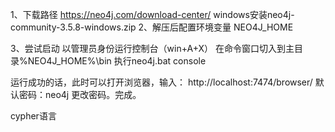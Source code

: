 1、下载路径 https://neo4j.com/download-center/
 windows安装neo4j-community-3.5.8-windows.zip
2、解压后配置环境变量 NEO4J_HOME

3、尝试启动
以管理员身份运行控制台（win+A+X）
在命令窗口切入到主目录%NEO4J_HOME%\bin
执行neo4j.bat console 

运行成功的话，此时可以打开浏览器，输入：
http://localhost:7474/browser/
默认密码：neo4j
更改密码。完成。

cypher语言